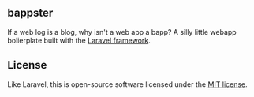 ## bappster

If a web log is a blog, why isn't a web app a bapp? A silly little webapp bolierplate built with the [Laravel framework](https://laravel.com).

## License

Like Laravel, this is open-source software licensed under the [MIT license](https://opensource.org/licenses/MIT).

